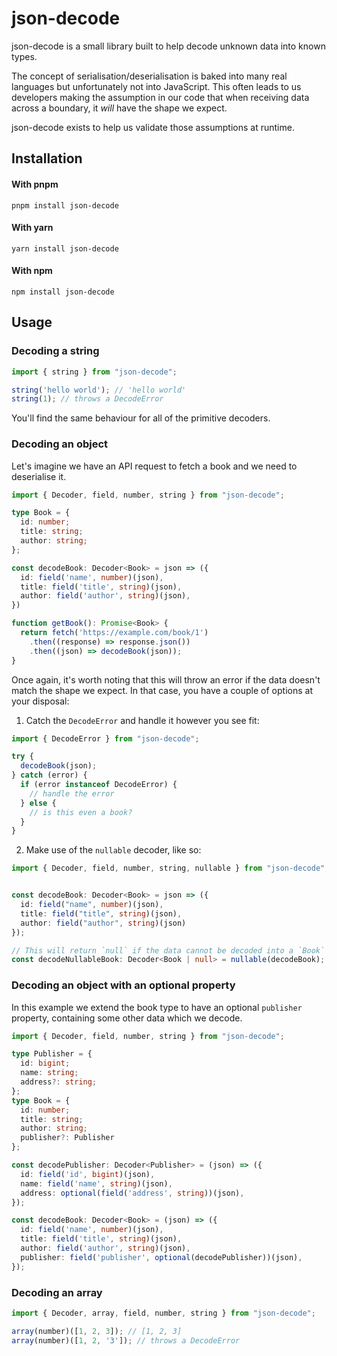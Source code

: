 # json-decode

json-decode is a small library built to help decode unknown data into known types.

The concept of serialisation/deserialisation is baked into many real languages but unfortunately not into JavaScript.
This often leads to us developers making the assumption in our code that when receiving data across a boundary, it _will_ have the shape we expect.

json-decode exists to help us validate those assumptions at runtime.

## Installation


#### With pnpm
```shell
pnpm install json-decode
```

#### With yarn 
```shell
yarn install json-decode
```

#### With npm
```shell
npm install json-decode
```

## Usage 

### Decoding a string
```typescript
import { string } from "json-decode";

string('hello world'); // 'hello world'
string(1); // throws a DecodeError
```
You'll find the same behaviour for all of the primitive decoders.


### Decoding an object
Let's imagine we have an API request to fetch a book and we need to deserialise it.

```typescript
import { Decoder, field, number, string } from "json-decode";

type Book = {
  id: number;
  title: string;
  author: string;
};

const decodeBook: Decoder<Book> = json => ({
  id: field('name', number)(json),
  title: field('title', string)(json),
  author: field('author', string)(json),
})

function getBook(): Promise<Book> {
  return fetch('https://example.com/book/1')
    .then((response) => response.json())
    .then((json) => decodeBook(json));
}
```

Once again, it's worth noting that this will throw an error if the data doesn't match the shape we expect.
In that case, you have a couple of options at your disposal:
1. Catch the `DecodeError` and handle it however you see fit:

```typescript
import { DecodeError } from "json-decode"; 

try {
  decodeBook(json); 
} catch (error) {
  if (error instanceof DecodeError) {
    // handle the error 
  } else {
    // is this even a book?
  }
}
```

2. Make use of the `nullable` decoder, like so:

```typescript
import { Decoder, field, number, string, nullable } from "json-decode";


const decodeBook: Decoder<Book> = json => ({
  id: field("name", number)(json),
  title: field("title", string)(json),
  author: field("author", string)(json)
});

// This will return `null` if the data cannot be decoded into a `Book`
const decodeNullableBook: Decoder<Book | null> = nullable(decodeBook);
```

### Decoding an object with an optional property
In this example we extend the book type to have an optional `publisher` property, containing some other data which we decode.

```typescript
import { Decoder, field, number, string } from "json-decode";

type Publisher = {
  id: bigint;
  name: string;
  address?: string;
};
type Book = {
  id: number;
  title: string;
  author: string;
  publisher?: Publisher
};

const decodePublisher: Decoder<Publisher> = (json) => ({
  id: field('id', bigint)(json),
  name: field('name', string)(json),
  address: optional(field('address', string))(json),
});

const decodeBook: Decoder<Book> = (json) => ({
  id: field('name', number)(json),
  title: field('title', string)(json),
  author: field('author', string)(json),
  publisher: field('publisher', optional(decodePublisher))(json),
});
```

### Decoding an array

```typescript
import { Decoder, array, field, number, string } from "json-decode";

array(number)([1, 2, 3]); // [1, 2, 3]
array(number)([1, 2, '3']); // throws a DecodeError
```
